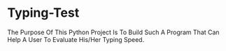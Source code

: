 # Typing-Test
The Purpose Of This Python Project Is To Build Such A Program That Can Help A User To Evaluate His/Her Typing Speed.
